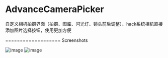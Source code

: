 AdvanceCameraPicker
===================

自定义相机拍摄界面（拍摄、图库、闪光灯、镜头前后调整）、hack系统相机直接添加图片选择按钮，使用更加方便

===================
Screenshots

![image](https://github.com/jimneylee/AdvanceCameraPicker/raw/master/Screenshots/ErrorResolve/hack_system_picker.png)
![image](https://github.com/jimneylee/AdvanceCameraPicker/raw/master/Screenshots/ErrorResolve/custom_picker.png)
